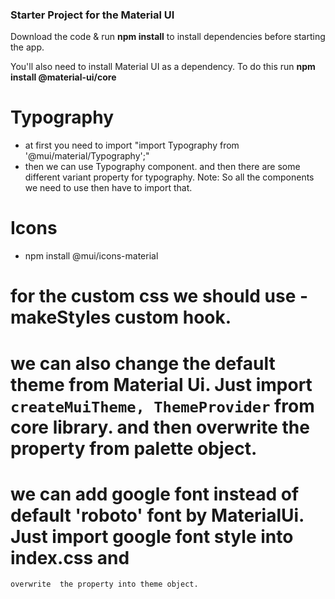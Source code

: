 ### Starter Project for the Material UI 

Download the code & run **npm install** to install dependencies before starting the app.

You'll also need to install Material UI as a dependency. To do this run **npm install @material-ui/core**

# Typography
* at first you need to import "import Typography from '@mui/material/Typography';"
* then we can use Typography component. and then there are some different variant property for typography.
Note: So all the components we need to use then have to import that. 

# Icons
* npm install @mui/icons-material
# for the custom css we should use - makeStyles custom hook.
# we can also change the default theme from Material Ui. Just import `createMuiTheme, ThemeProvider` from core library. and then overwrite  the property from palette object.
# we can add google font instead of default 'roboto' font by MaterialUi. Just import google font style into index.css and 
    overwrite  the property into theme object.
